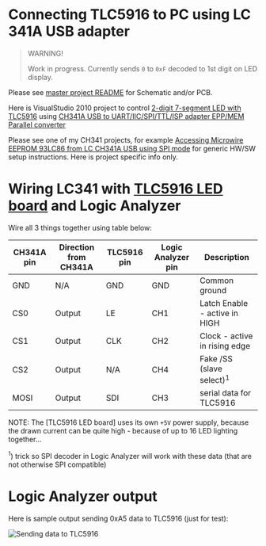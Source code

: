 # Connecting TLC5916 to PC using LC 341A USB adapter

> WARNING!
>
> Work in progress. Currently sends `0` to `0xF` decoded to
> 1st digit on LED display.

Please see [master project README][2-digit 7-segment LED with TLC5916]
for Schematic and/or PCB.

Here is VisualStudio 2010 project to control 
[2-digit 7-segment LED with TLC5916][2-digit 7-segment LED with TLC5916]
using 
[CH341A USB to UART/IIC/SPI/TTL/ISP adapter EPP/MEM Parallel converter][CH341A USB to UART/IIC/SPI/TTL/ISP adapter EPP/MEM Parallel converter]

Please see one of my CH341 projects, for example
[Accessing Microwire EEPROM 93LC86 from LC CH341A USB using SPI mode][Accessing Microwire EEPROM 93LC86 from LC CH341A USB using SPI mode]
for generic HW/SW setup instructions. Here is project specific info only.


# Wiring LC341 with [TLC5916 LED board][2-digit 7-segment LED with TLC5916] and Logic Analyzer

Wire all 3 things together using table below:

|CH341A pin|Direction from CH341A|TLC5916 pin|Logic Analyzer pin|Description|
|----------|---------------------|-----------|------------------|-----------|
|GND|N/A|GND|GND|Common ground|
|CS0|Output|LE|CH1|Latch Enable - active in HIGH|
|CS1|Output|CLK|CH2|Clock - active in rising edge|
|CS2|Output|N/A|CH4|Fake /SS (slave select)<sup>1</sup>|
|MOSI|Output|SDI|CH3|serial data for TLC5916|

NOTE: The [TLC5916 LED board] uses its own `+5V` power supply,
      because the drawn current can be quite high - because
      of up to 16 LED lighting together...

<sup>1</sup>) trick so SPI decoder in Logic Analyzer will work with these data
  (that are not otherwise SPI compatible)

# Logic Analyzer output

Here is sample output sending 0xA5 data to TLC5916 (just for test):

![Sending data to TLC5916](https://github.com/hpaluch/tlc5916-two-digit-display/blob/master/ch341-tlc5916/assets/PulseView/tlc5916-sending-data.png?raw=true)


[Accessing Microwire EEPROM 93LC86 from LC CH341A USB using SPI mode]: https://github.com/hpaluch/ch341-spi-93lc86 
[CH341A USB to UART/IIC/SPI/TTL/ISP adapter EPP/MEM Parallel converter]: http://www.chinalctech.com/cpzx/Programmer/Serial_Module/2019/0124/266.html 
[2-digit 7-segment LED with TLC5916]: https://github.com/hpaluch/tlc5916-two-digit-display
